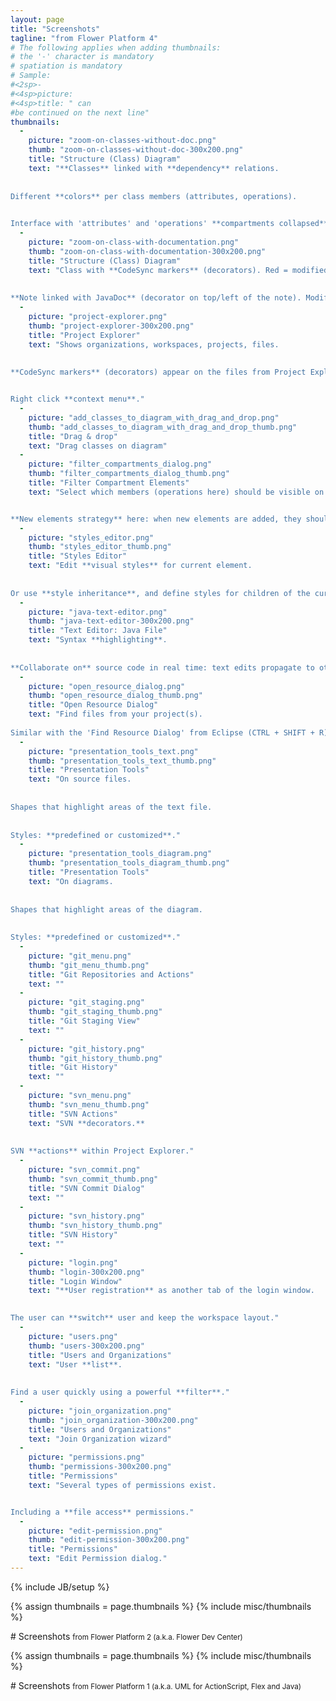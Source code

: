 ```yaml
---
layout: page
title: "Screenshots"
tagline: "from Flower Platform 4"
# The following applies when adding thumbnails:
# the '-' character is mandatory
# spatiation is mandatory
# Sample:
#<2sp>-
#<4sp>picture:
#<4sp>title: " can
#be continued on the next line"
thumbnails:
  -
    picture: "zoom-on-classes-without-doc.png"
    thumb: "zoom-on-classes-without-doc-300x200.png"
    title: "Structure (Class) Diagram"
    text: "**Classes** linked with **dependency** relations.
    
    
Different **colors** per class members (attributes, operations).

   
Interface with 'attributes' and 'operations' **compartments collapsed**."        
  -
    picture: "zoom-on-class-with-documentation.png"
    thumb: "zoom-on-class-with-documentation-300x200.png"
    title: "Structure (Class) Diagram"
    text: "Class with **CodeSync markers** (decorators). Red = modified on diagram, but not in code. Green = diagram and code are synchronized.
    
    
**Note linked with JavaDoc** (decorator on top/left of the note). Modifications from the note go into the JavaDoc and vice-versa."
  -
    picture: "project-explorer.png"
    thumb: "project-explorer-300x200.png"
    title: "Project Explorer"
    text: "Shows organizations, workspaces, projects, files.
    
    
**CodeSync markers** (decorators) appear on the files from Project Explorer.


Right click **context menu**."
  -
    picture: "add_classes_to_diagram_with_drag_and_drop.png"
    thumb: "add_classes_to_diagram_with_drag_and_drop_thumb.png"
    title: "Drag & drop"
    text: "Drag classes on diagram"
  -
    picture: "filter_compartments_dialog.png"
    thumb: "filter_compartments_dialog_thumb.png"
    title: "Filter Compartment Elements"
    text: "Select which members (operations here) should be visible on diagram.


**New elements strategy** here: when new elements are added, they shouldn't be displayed on diagram.    "
  -
    picture: "styles_editor.png"
    thumb: "styles_editor_thumb.png"
    title: "Styles Editor"
    text: "Edit **visual styles** for current element.
   
    
Or use **style inheritance**, and define styles for children of the current element."
  -
    picture: "java-text-editor.png"
    thumb: "java-text-editor-300x200.png"
    title: "Text Editor: Java File"
    text: "Syntax **highlighting**.
    
    
**Collaborate on** source code in real time: text edits propagate to other users immediately."
  -
    picture: "open_resource_dialog.png"
    thumb: "open_resource_dialog_thumb.png"
    title: "Open Resource Dialog"
    text: "Find files from your project(s).
    
Similar with the 'Find Resource Dialog' from Eclipse (CTRL + SHIFT + R)."
  -
    picture: "presentation_tools_text.png"
    thumb: "presentation_tools_text_thumb.png"
    title: "Presentation Tools"
    text: "On source files.
    
    
Shapes that highlight areas of the text file.
    
    
Styles: **predefined or customized**."
  -
    picture: "presentation_tools_diagram.png"
    thumb: "presentation_tools_diagram_thumb.png"
    title: "Presentation Tools"
    text: "On diagrams.
    
    
Shapes that highlight areas of the diagram.
    
    
Styles: **predefined or customized**."
  -
    picture: "git_menu.png"
    thumb: "git_menu_thumb.png"
    title: "Git Repositories and Actions"
    text: ""
  -
    picture: "git_staging.png"
    thumb: "git_staging_thumb.png"
    title: "Git Staging View"
    text: ""
  -
    picture: "git_history.png"
    thumb: "git_history_thumb.png"
    title: "Git History"
    text: ""
  -
    picture: "svn_menu.png"
    thumb: "svn_menu_thumb.png"
    title: "SVN Actions"
    text: "SVN **decorators.**
    
    
SVN **actions** within Project Explorer."
  -
    picture: "svn_commit.png"
    thumb: "svn_commit_thumb.png"
    title: "SVN Commit Dialog"
    text: ""
  -
    picture: "svn_history.png"
    thumb: "svn_history_thumb.png"
    title: "SVN History"
    text: ""
  -
    picture: "login.png"
    thumb: "login-300x200.png"
    title: "Login Window"
    text: "**User registration** as another tab of the login window.
    

The user can **switch** user and keep the workspace layout."
  -
    picture: "users.png"
    thumb: "users-300x200.png"
    title: "Users and Organizations"
    text: "User **list**.
    
    
Find a user quickly using a powerful **filter**."
  -
    picture: "join_organization.png"
    thumb: "join_organization-300x200.png"
    title: "Users and Organizations"
    text: "Join Organization wizard"
  -
    picture: "permissions.png"
    thumb: "permissions-300x200.png"
    title: "Permissions"
    text: "Several types of permissions exist.


Including a **file access** permissions."
  -
    picture: "edit-permission.png"
    thumb: "edit-permission-300x200.png"
    title: "Permissions"
    text: "Edit Permission dialog."
---
```

{% include JB/setup %}

{% assign thumbnails = page.thumbnails %}
{% include misc/thumbnails %}

<div markdown="1" class="page-header">
# Screenshots <small>from Flower Platform 2 (a.k.a. Flower Dev Center)</small>
</div>

{% assign thumbnails = page.thumbnails %}
{% include misc/thumbnails %}

<div markdown="1" class="page-header">
# Screenshots <small>from Flower Platform 1 (a.k.a. UML for ActionScript, Flex and Java)</small>
</div>
